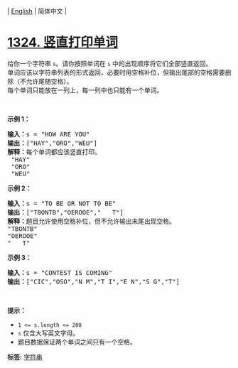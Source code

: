 | [English](README_EN.md) | 简体中文 |

# [1324. 竖直打印单词](https://leetcode-cn.com/problems/print-words-vertically)
<p>给你一个字符串&nbsp;<code>s</code>。请你按照单词在 <code>s</code> 中的出现顺序将它们全部竖直返回。<br>
单词应该以字符串列表的形式返回，必要时用空格补位，但输出尾部的空格需要删除（不允许尾随空格）。<br>
每个单词只能放在一列上，每一列中也只能有一个单词。</p>

<p>&nbsp;</p>

<p><strong>示例 1：</strong></p>

<pre><strong>输入：</strong>s = &quot;HOW ARE YOU&quot;
<strong>输出：</strong>[&quot;HAY&quot;,&quot;ORO&quot;,&quot;WEU&quot;]
<strong>解释：</strong>每个单词都应该竖直打印。 
 &quot;HAY&quot;
&nbsp;&quot;ORO&quot;
&nbsp;&quot;WEU&quot;
</pre>

<p><strong>示例 2：</strong></p>

<pre><strong>输入：</strong>s = &quot;TO BE OR NOT TO BE&quot;
<strong>输出：</strong>[&quot;TBONTB&quot;,&quot;OEROOE&quot;,&quot;   T&quot;]
<strong>解释：</strong>题目允许使用空格补位，但不允许输出末尾出现空格。
&quot;TBONTB&quot;
&quot;OEROOE&quot;
&quot;   T&quot;
</pre>

<p><strong>示例 3：</strong></p>

<pre><strong>输入：</strong>s = &quot;CONTEST IS COMING&quot;
<strong>输出：</strong>[&quot;CIC&quot;,&quot;OSO&quot;,&quot;N M&quot;,&quot;T I&quot;,&quot;E N&quot;,&quot;S G&quot;,&quot;T&quot;]
</pre>

<p>&nbsp;</p>

<p><strong>提示：</strong></p>

<ul>
	<li><code>1 &lt;= s.length &lt;= 200</code></li>
	<li><code>s</code>&nbsp;仅含大写英文字母。</li>
	<li>题目数据保证两个单词之间只有一个空格。</li>
</ul>

**标签:**  [字符串](https://leetcode-cn.com/tag/string) 